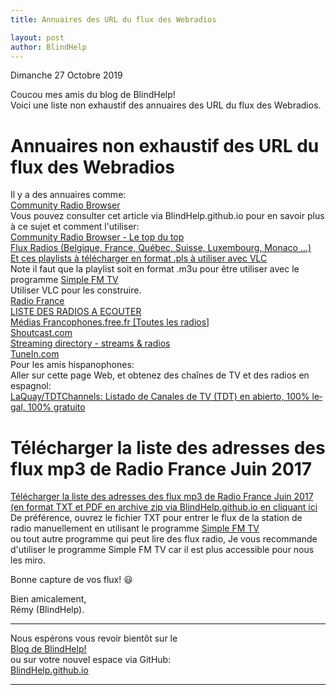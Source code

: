 ```yaml
--- 
title: Annuaires des URL du flux des Webradios

layout: post
author: BlindHelp
---
```


<footer>Dimanche 27 Octobre 2019</footer>


Coucou mes amis du blog de BlindHelp!    
Voici  une liste  non exhaustif des annuaires des URL du flux des Webradios.    

# Annuaires non exhaustif des URL du flux des Webradios #
Il y a des annuaires comme:    
<span lang="en">[Community Radio Browser](http://www.radio-browser.info/gui/#!/)</span>    
 Vous pouvez consulter  cet article via BlindHelp.github.io pour en savoir plus à ce sujet et comment l'utiliser:    
 [Community Radio Browser - Le top du top](https://blindhelp.github.io/Community-Radio-Browser-Le-top-du-top/)    
[Flux Radios (Belgique, France, Québec, Suisse, Luxembourg, Monaco …)](http://fluxradios.blogspot.com/)    
[Et ces playlists à télécharger en format .pls à utiliser avec VLC](http://fluxradios.blogspot.com/p/vlc-playlist.html)    
Note il faut que la playlist soit en format .m3u pour être utiliser avec le programme [Simple FM TV](https://blindhelp.github.io/SimpleFM-TVPortable/)    
Utiliser VLC pour les construire.    
[Radio France](http://www.radiofrance.fr/boite-a-outils/faq/)    
[LISTE DES RADIOS A ECOUTER](http://ecoutefm.free.fr/listeradiosecouter.htm)    
[Médias Francophones.free.fr [Toutes les radios]](http://mediasfrancophones.free.fr/radio.html)    
<span lang="en">[Shoutcast.com](http://www.shoutcast.com/)</span>    
<span lang="en">[Streaming directory - streams & radios](http://dir.xiph.org/)</span>    
<span lang="en">[TuneIn.com](http://tunein.com/)</span>    
Pour les amis hispanophones:    
Aller sur cette page Web, et obtenez des chaînes de TV et des radios en espagnol:    
<span lang="es">[LaQuay/TDTChannels: Listado de Canales de TV (TDT) en abierto, 100% legal, 100% gratuito](https://github.com/LaQuay/TDTChannels)</span>    

# Télécharger  la liste des adresses des flux mp3 de Radio France Juin 2017 #
[Télécharger  la liste des adresses des flux mp3 de Radio France Juin 2017 (en format TXT et PDF   en archive zip via BlindHelp.github.io en cliquant ici](https://blindhelp.github.io/radio_france_-_adresses_flux_mp3_-_juin_2017.zip)    
De préférence, ouvrez le fichier TXT pour entrer le flux de la station de radio manuellement en utilisant le programme [Simple FM TV](https://blindhelp.github.io/SimpleFM-TVPortable/)    
ou tout autre programme qui peut lire des flux radio, Je vous recommande d'utiliser le programme Simple FM TV car il est plus accessible pour nous les miro.    

Bonne capture de vos flux! 😃    

Bien amicalement,    
Rémy (BlindHelp).

---

Nous espérons vous revoir bientôt sur le      
[Blog de BlindHelp!](http://blindhelp.blogspot.fr/)                    
ou sur  votre nouvel espace via GitHub:                     
[BlindHelp.github.io](https://blindhelp.github.io)                    

---